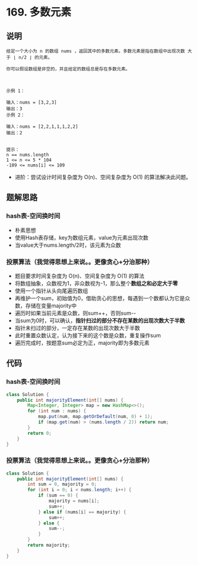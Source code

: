 # 169. 多数元素

## 说明

```
给定一个大小为 n 的数组 nums ，返回其中的多数元素。多数元素是指在数组中出现次数 大于 ⌊ n/2 ⌋ 的元素。

你可以假设数组是非空的，并且给定的数组总是存在多数元素。

 

示例 1：

输入：nums = [3,2,3]
输出：3
示例 2：

输入：nums = [2,2,1,1,1,2,2]
输出：2
 

提示：
n == nums.length
1 <= n <= 5 * 104
-109 <= nums[i] <= 109
```

- 进阶：尝试设计时间复杂度为 O(n)、空间复杂度为 O(1) 的算法解决此问题。

## 题解思路

### hash表-空间换时间

- 朴素思想
- 使用Hash表存储，key为数组元素，value为元素出现次数
- 当value大于nums.length/2时，该元素为众数

### 投票算法（我觉得思想上来说。。更像贪心+分治那种）

- 题目要求时间复杂度为 O(n)、空间复杂度为 O(1) 的算法
- 将数组抽象，众数视为1，非众数视为-1，那么整个**数组之和必定大于零**
- 使用一个指针从头向尾遍历数组
- 再维护一个sum，初始值为0，借助贪心的思想，每遇到一个数都认为它是众数，存储在变量majority中
- 遍历时如果当前元素是众数，则sum++，否则sum--
- 当sum为0时，可以确认，**指针扫过的部分不存在某数的出现次数大于半数**
- 指针未扫过的部分，一定存在某数的出现次数大于半数
- 此时重置众数认定，认为接下来的这个数是众数，重复操作sum
- 遍历完成时，按题意sum必定为正，majority即为多数元素

## 代码

### hash表-空间换时间

```java
class Solution {
    public int majorityElement(int[] nums) {
        Map<Integer, Integer> map = new HashMap<>();
        for (int num : nums) {
            map.put(num, map.getOrDefault(num, 0) + 1);
            if (map.get(num) > (nums.length / 2)) return num;
        }
        return 0;
    }
}
```

### 投票算法（我觉得思想上来说。。更像贪心+分治那种）

```java
class Solution {
    public int majorityElement(int[] nums) {
        int sum = 0, majority = 0;
        for (int i = 0; i < nums.length; i++) {
            if (sum == 0) {
                majority = nums[i];
                sum++;
            } else if (nums[i] == majority) {
                sum++;
            } else {
                sum--;
            }
        }
        return majority;
    }
}
```

